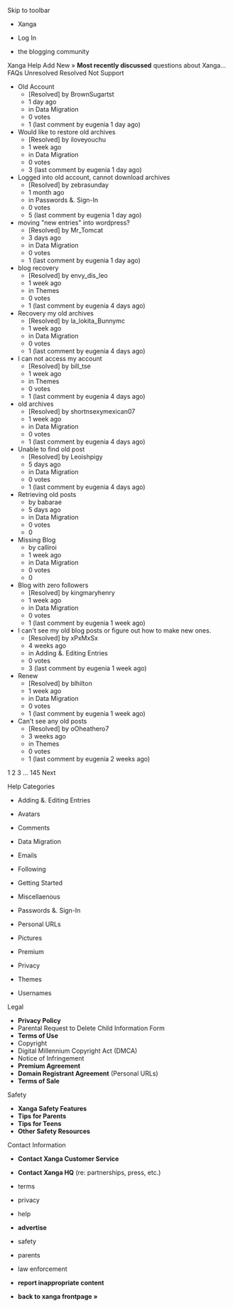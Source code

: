 Skip to toolbar

*   Xanga

*   Log In

*   the blogging community

Xanga Help Add New » **Most recently discussed** questions about Xanga… FAQs Unresolved Resolved Not Support

*   Old Account
    *   \[Resolved\] by BrownSugartst
    *   1 day ago
    *   in Data Migration
    *   0 votes
    *   1 (last comment by eugenia 1 day ago)
*   Would like to restore old archives
    *   \[Resolved\] by iloveyouchu
    *   1 week ago
    *   in Data Migration
    *   0 votes
    *   3 (last comment by eugenia 1 day ago)
*   Logged into old account, cannot download archives
    *   \[Resolved\] by zebrasunday
    *   1 month ago
    *   in Passwords &. Sign-In
    *   0 votes
    *   5 (last comment by eugenia 1 day ago)
*   moving "new entries" into wordpress?
    *   \[Resolved\] by Mr\_Tomcat
    *   3 days ago
    *   in Data Migration
    *   0 votes
    *   1 (last comment by eugenia 1 day ago)
*   blog recovery
    *   \[Resolved\] by envy\_dis\_leo
    *   1 week ago
    *   in Themes
    *   0 votes
    *   1 (last comment by eugenia 4 days ago)
*   Recovery my old archives
    *   \[Resolved\] by la\_lokita\_Bunnymc
    *   1 week ago
    *   in Data Migration
    *   0 votes
    *   1 (last comment by eugenia 4 days ago)
*   I can not access my account
    *   \[Resolved\] by bill\_tse
    *   1 week ago
    *   in Themes
    *   0 votes
    *   1 (last comment by eugenia 4 days ago)
*   old archives
    *   \[Resolved\] by shortnsexymexican07
    *   1 week ago
    *   in Data Migration
    *   0 votes
    *   1 (last comment by eugenia 4 days ago)
*   Unable to find old post
    *   \[Resolved\] by Leoishpigy
    *   5 days ago
    *   in Data Migration
    *   0 votes
    *   1 (last comment by eugenia 4 days ago)
*   Retrieving old posts
    *   by babarae
    *   5 days ago
    *   in Data Migration
    *   0 votes
    *   0
*   Missing Blog
    *   by calliroi
    *   1 week ago
    *   in Data Migration
    *   0 votes
    *   0
*   Blog with zero followers
    *   \[Resolved\] by kingmaryhenry
    *   1 week ago
    *   in Data Migration
    *   0 votes
    *   1 (last comment by eugenia 1 week ago)
*   I can't see my old blog posts or figure out how to make new ones.
    *   \[Resolved\] by xPxMxSx
    *   4 weeks ago
    *   in Adding &. Editing Entries
    *   0 votes
    *   3 (last comment by eugenia 1 week ago)
*   Renew
    *   \[Resolved\] by blhilton
    *   1 week ago
    *   in Data Migration
    *   0 votes
    *   1 (last comment by eugenia 1 week ago)
*   Can't see any old posts
    *   \[Resolved\] by oOheathero7
    *   3 weeks ago
    *   in Themes
    *   0 votes
    *   1 (last comment by eugenia 2 weeks ago)

1 2 3 ... 145 Next

Help Categories

*   Adding &. Editing Entries
*   Avatars
*   Comments
*   Data Migration
*   Emails
*   Following
*   Getting Started
*   Miscellaenous

*   Passwords &. Sign-In
*   Personal URLs
*   Pictures
*   Premium
*   Privacy
*   Themes
*   Usernames

Legal

*   **Privacy Policy**
*   Parental Request to Delete Child Information Form
*   **Terms of Use**
*   Copyright
*   Digital Millennium Copyright Act (DMCA)
*   Notice of Infringement
*   **Premium Agreement**
*   **Domain Registrant Agreement** (Personal URLs)
*   **Terms of Sale**

Safety

*   **Xanga Safety Features**
*   **Tips for Parents**
*   **Tips for Teens**
*   **Other Safety Resources**

Contact Information

*   **Contact Xanga Customer Service**
*   **Contact Xanga HQ** (re: partnerships, press, etc.)

*   terms
*   privacy
*   help
*   **advertise**

*   safety
*   parents
*   law enforcement
*   **report inappropriate content**

*   **back to xanga frontpage »**